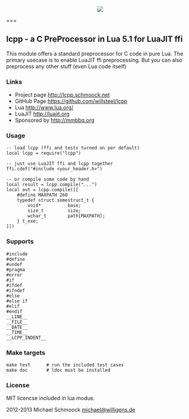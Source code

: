 <p align="center"><a href="http://lua.org"><img src="http://lcpp.schmoock.net/lua-logo-lcpp.png"></a></p>
===

## lcpp - a C PreProcessor in Lua 5.1 for LuaJIT ffi

This module offers a standard preprocessor for C code in pure Lua. 
The primary usecase is to enable LuaJIT ffi preprocessing.
But you can also preprocess any other stuff (even Lua code itself)
    
### Links
 * Project page   http://lcpp.schmoock.net
 * GitHub Page    https://github.com/willsteel/lcpp
 * Lua            http://www.lua.org/
 * LuaJIT         http://luajit.org
 * Sponsored by   http://mmbbq.org

### Usage
    -- load lcpp (ffi and tests turned on per default)
    local lcpp = require("lcpp")
        
    -- just use LuaJIT ffi and lcpp together
    ffi.cdef("#include <your_header.h>")

    -- or compile some code by hand
    local result = lcpp.compile("...")
    local out = lcpp.compile([[
        #define MAXPATH 260
        typedef struct somestruct_t {
            void*          base;
            size_t         size;
            wchar_t        path[MAXPATH];
        } t_exe;
    ]])
    
### Supports

    #include
    #define
    #undef
    #pragma
    #error
    #if 
    #ifdef 
    #ifndef
    #else 
    #else if 
    #elif 
    #endif
    __LINE__
    __FILE__
    __DATE__
    __TIME__
    __LCPP_INDENT__

### Make targets
    make test      # run the included test cases
    make doc       # ldoc must be installed

### License
MIT licencse included in lua modue.

2012-2013 Michael Schmoock <michael@willigens.de>
